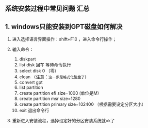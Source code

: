 ## 系统安装过程中常见问题 汇总

## 1. windows只能安装到GPT磁盘如何解决

1. 进入选择语言界面操作：shift+F10 ，进入命令行操作；
2. 输入命令：
    1. diskpart 
    2. list disk 回车 等待命令执行
    3. select disk 0 （零）
    4. clean （注意：`这一步是格式化磁盘了`）
    5. convert gpt
    6. list partition
    7. create partition efi size=1000 (单位是M)
    8. create partition msr size=1280
    9. create partition primary size=102400 （根据需要设定分区大小）
    10. exit 退出命令行

3. 重新进入安装流程，选择设定好的分区安装系统就ok了

